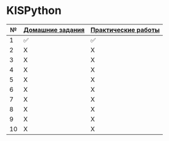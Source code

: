 # KISPython

| № |[Домашние задания](https://github.com/QuasyStellar/KISPython/HomeWork/tree/main)|[Практические работы](https://github.com/QuasyStellar/KISPython/Practice/tree/main) |
| ------------- | ------------- | ------------- |
| 1 |✅|✅ |
| 2 |X| X|
| 3 |X|X |
| 4 |X|X |
| 5 |X|X |
| 6 | X | X|
| 7 | X | X| 
| 8 |X|X| 
| 9 |X |X|
| 10 |X|X|

